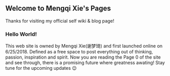 ## Welcome to Mengqi Xie's Pages
Thanks for visiting my official self wiki & blog page!

### Hello World!
This web site is owned by Mengqi Xie(谢梦琦) and first launched online on 6/25/2018. Defined as a free space to post everything out of thinking, passion, inspiration and spirit. Now you are reading the Page 0 of the site and see through, there is a promising future where greatness awating! Stay tune for the upcoming updates :wink:

